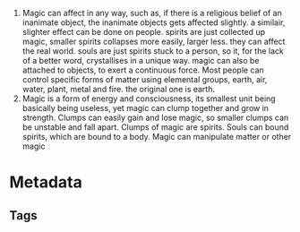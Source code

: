 1. Magic can affect in any way, such as, if there is a religious belief of an inanimate object, the inanimate objects gets affected slightly. a similair, slighter effect can be done on people.
	spirits are just collected up magic, smaller spirits collapses more easily, larger less. they can affect the real world. souls are just spirits stuck to a person, so it, for the lack of a better word, crystallises in a unique way.
	magic can also be attached to objects, to exert a continuous force.
	Most people can control specific forms of matter using elemental groups, earth, air, water, plant, metal and fire. the original one is earth.
2. Magic is a form of energy and consciousness, its smallest unit being basically being useless, yet magic can clump together and grow in strength. Clumps can easily gain and lose magic, so smaller clumps can be unstable and fall apart. Clumps of magic are spirits. Souls can bound spirits, which are bound to a body. Magic can manipulate matter or other magic
# Metadata
## Tags